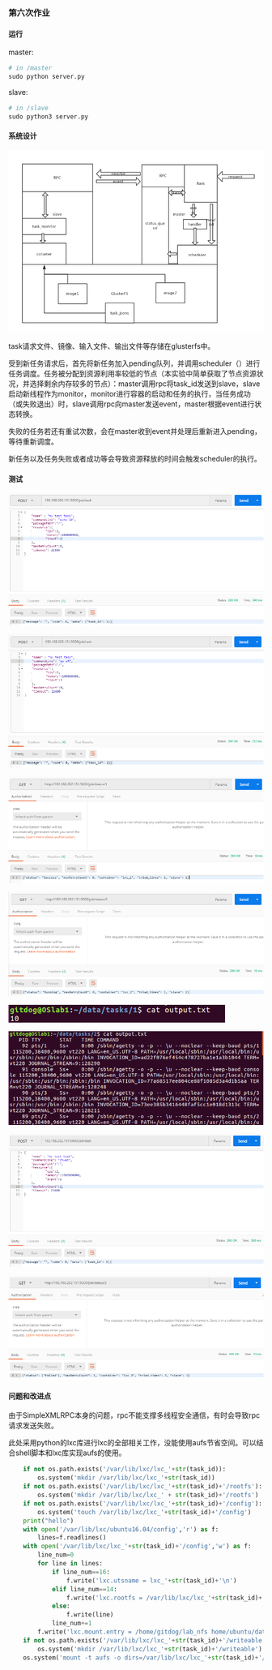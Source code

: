 ### 第六次作业



#### 运行

master:

```python
# in /master
sudo python server.py
```

slave:

```python
# in /slave
sudo python3 server.py
```



#### 系统设计

![image](https://github.com/Ewardnewget/OSlab/raw/master/第6次作业/pic/arch.png)

task请求文件、镜像、输入文件、输出文件等存储在glusterfs中。

受到新任务请求后，首先将新任务加入pending队列，并调用scheduler（）进行任务调度。任务被分配到资源利用率较低的节点（本实验中简单获取了节点资源状况，并选择剩余内存较多的节点）：master调用rpc将task_id发送到slave，slave启动新线程作为monitor，monitor进行容器的启动和任务的执行，当任务成功（或失败退出）时，slave调用rpc向master发送event，master根据event进行状态转换。

失败的任务若还有重试次数，会在master收到event并处理后重新进入pending，等待重新调度。

新任务以及任务失败或者成功等会导致资源释放的时间会触发scheduler的执行。

#### 测试

![image](https://github.com/Ewardnewget/OSlab/raw/master/第6次作业/pic/echo.PNG)

![image](https://github.com/Ewardnewget/OSlab/raw/master/第6次作业/pic/psef.PNG)

![image](https://github.com/Ewardnewget/OSlab/raw/master/第6次作业/pic/echo_success.PNG)

![image](https://github.com/Ewardnewget/OSlab/raw/master/第6次作业/pic/psef_running.PNG)

![image](https://github.com/Ewardnewget/OSlab/raw/master/第6次作业/pic/echo_result.png)

![image](https://github.com/Ewardnewget/OSlab/raw/master/第6次作业/pic/ps_result.png)

![image](https://github.com/Ewardnewget/OSlab/raw/master/第6次作业/pic/error.PNG)

![image](https://github.com/Ewardnewget/OSlab/raw/master/第6次作业/pic/error_failed.PNG)

#### 问题和改进点

由于SimpleXMLRPC本身的问题，rpc不能支撑多线程安全通信，有时会导致rpc请求发送失败。

此处采用python的lxc库进行lxc的全部相关工作，没能使用aufs节省空间。可以结合shell脚本和lxc库实现aufs的使用。

```python
    if not os.path.exists('/var/lib/lxc/lxc_'+str(task_id)):
        os.system('mkdir /var/lib/lxc/lxc_'+str(task_id))
    if not os.path.exists('/var/lib/lxc/lxc_'+str(task_id)+'/rootfs'):
        os.system('mkdir /var/lib/lxc/lxc_' + str(task_id)+'/rootfs')
    if not os.path.exists('/var/lib/lxc/lxc_'+str(task_id)+'/config'):
        os.system('touch /var/lib/lxc/lxc_'+str(task_id)+'/config')
    print("hello")
    with open('/var/lib/lxc/ubuntu16.04/config','r') as f:
        lines=f.readlines()
    with open('/var/lib/lxc/lxc_'+str(task_id)+'/config','w') as f:
        line_num=0
        for line in lines:
            if line_num==16:
                f.write('lxc.utsname = lxc_'+str(task_id)+'\n')
            elif line_num==14:
                f.write('lxc.rootfs = /var/lib/lxc/lxc_'+str(task_id)+'/rootfs\n')
            else:
                f.write(line)
            line_num+=1
        f.write('lxc.mount.entry = /home/gitdog/lab_nfs home/ubuntu/data none bind,rw,create=dir 0 0')
    if not os.path.exists('/var/lib/lxc/lxc_'+str(task_id)+'/writeable'):
        os.system('mkdir /var/lib/lxc/lxc_'+str(task_id)+'/writeable')
    os.system('mount -t aufs -o dirs=/var/lib/lxc/lxc_'+str(task_id)+'/writeable/=rw:/var/lib/lxc/ubuntu16.04/rootfs/=ro none /var/lib/lxc/lxc_'+str(task_id)+'/rootfs')
```

